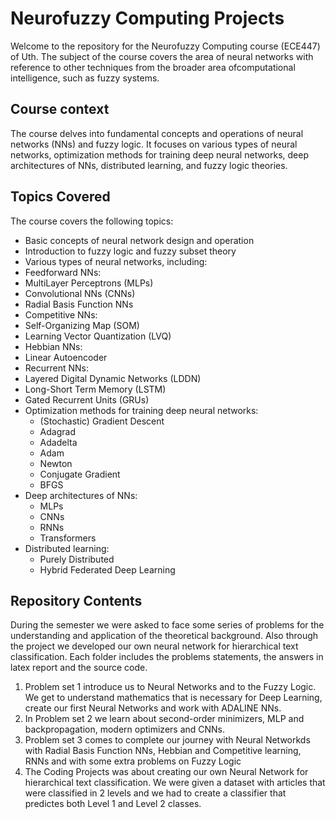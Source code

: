 # Neurofuzzy Computing Projects
Welcome to the repository for the Neurofuzzy Computing course (ECE447) of Uth. The subject of the course covers the area of ​​neural networks with reference to other techniques from the broader area of ​​computational intelligence, such as fuzzy systems.
## Course context 
The course delves into fundamental concepts and operations of neural networks (NNs) and fuzzy logic. It focuses on various types of neural networks, optimization methods for training deep neural networks, deep architectures of NNs, distributed learning, and fuzzy logic theories.

## Topics Covered
The course covers the following topics:
- Basic concepts of neural network design and operation
- Introduction to fuzzy logic and fuzzy subset theory
- Various types of neural networks, including:
- Feedforward NNs:
- MultiLayer Perceptrons (MLPs)
- Convolutional NNs (CNNs)
- Radial Basis Function NNs
- Competitive NNs:
- Self-Organizing Map (SOM)
- Learning Vector Quantization (LVQ)
- Hebbian NNs:
- Linear Autoencoder
- Recurrent NNs:
- Layered Digital Dynamic Networks (LDDN)
- Long-Short Term Memory (LSTM)
- Gated Recurrent Units (GRUs)
- Optimization methods for training deep neural networks:
  - (Stochastic) Gradient Descent
  - Adagrad
  - Adadelta
  - Adam
  - Newton
  - Conjugate Gradient
  - BFGS
- Deep architectures of NNs:
  - MLPs
  - CNNs
  - RNNs
  - Transformers
- Distributed learning:
  - Purely Distributed
  - Hybrid Federated Deep Learning

## Repository Contents
During the semester we were asked to face some series of problems for the understanding and application of the theoretical background. Also through the project we developed our own neural network for hierarchical text classification. Each folder includes the problems statements, the answers in latex report and the source code.

1. Problem set 1 introduce us to Neural Networks and to the Fuzzy Logic. We get to understand mathematics  that is necessary for Deep Learning, create our first Neural Networks and work with ADALINE NNs.
2. In Problem set 2 we learn about second-order minimizers, MLP and backpropagation, modern optimizers and CNNs.
3. Problem set 3 comes to complete our journey with Neural Networkds with Radial Basis Function NNs,  Hebbian and Competitive learning, RNNs and with some extra problems on Fuzzy Logic
4. The Coding Projects was about creating our own Neural Network for hierarchical text classification. We were given a dataset with articles that were classified in 2 levels and we had to create a classifier that predictes both Level 1 and Level 2 classes.